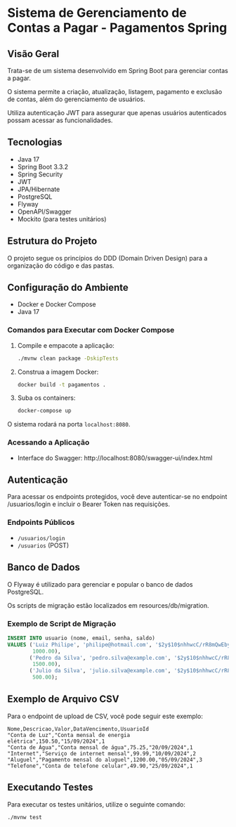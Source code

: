 # Sistema de Gerenciamento de Contas a Pagar - Pagamentos Spring

## Visão Geral

Trata-se de um sistema desenvolvido em Spring Boot para gerenciar contas a pagar. 

O sistema permite a criação, atualização, listagem, pagamento e exclusão de contas, além do gerenciamento de usuários. 

Utiliza autenticação JWT para assegurar que apenas usuários autenticados possam acessar as funcionalidades.

## Tecnologias

- Java 17
- Spring Boot 3.3.2
- Spring Security
- JWT
- JPA/Hibernate
- PostgreSQL 
- Flyway
- OpenAPI/Swagger
- Mockito (para testes unitários)

## Estrutura do Projeto

O projeto segue os princípios do DDD (Domain Driven Design) para a organização do código e das pastas.

## Configuração do Ambiente

- Docker e Docker Compose
- Java 17

### Comandos para Executar com Docker Compose

1. Compile e empacote a aplicação:
    ```bash
    ./mvnw clean package -DskipTests
    ```

2. Construa a imagem Docker:
    ```bash
    docker build -t pagamentos .
    ```

3. Suba os containers:
    ```bash
    docker-compose up
    ```
O sistema rodará na porta `localhost:8080`.

### Acessando a Aplicação

- Interface do Swagger: http://localhost:8080/swagger-ui/index.html

## Autenticação

Para acessar os endpoints protegidos, você deve autenticar-se no endpoint /usuarios/login e incluir o Bearer Token nas requisições.

### Endpoints Públicos

- `/usuarios/login`
- `/usuarios` (POST)

## Banco de Dados

O Flyway é utilizado para gerenciar e popular o banco de dados PostgreSQL. 

Os scripts de migração estão localizados em resources/db/migration.

### Exemplo de Script de Migração

```sql
INSERT INTO usuario (nome, email, senha, saldo)
VALUES ('Luiz Philipe', 'philipe@hotmail.com', '$2y$10$nhhwcC/rR8mQwEby41Zxh.1jDqWEhzn0kgO7sKu/0RBQoxiAaBcTS',
        1000.00),
       ('Pedro da Silva', 'pedro.silva@example.com', '$2y$10$nhhwcC/rR8mQwEby41Zxh.1jDqWEhzn0kgO7sKu/0RBQoxiAaBcTS',
        1500.00),
       ('Julio da Silva', 'julio.silva@example.com', '$2y$10$nhhwcC/rR8mQwEby41Zxh.1jDqWEhzn0kgO7sKu/0RBQoxiAaBcTS',
        500.00);
```

## Exemplo de Arquivo CSV

Para o endpoint de upload de CSV, você pode seguir este exemplo:

```
Nome,Descricao,Valor,DataVencimento,UsuarioId
"Conta de Luz","Conta mensal de energia elétrica",150.50,"15/09/2024",1
"Conta de Água","Conta mensal de água",75.25,"20/09/2024",1
"Internet","Serviço de internet mensal",99.99,"10/09/2024",2
"Aluguel","Pagamento mensal do aluguel",1200.00,"05/09/2024",3
"Telefone","Conta de telefone celular",49.90,"25/09/2024",1
```

## Executando Testes

Para executar os testes unitários, utilize o seguinte comando:

```bash
./mvnw test
```